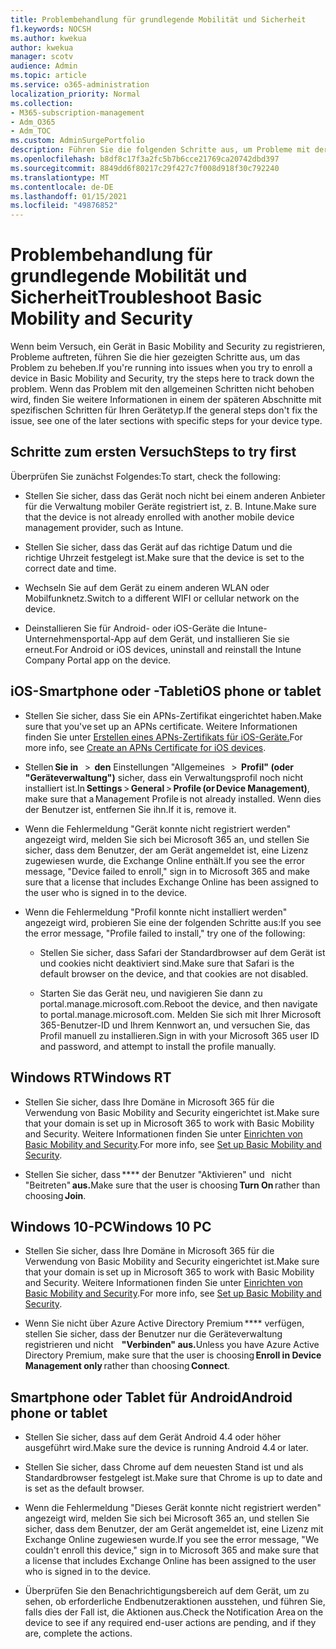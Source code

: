 ```yaml
---
title: Problembehandlung für grundlegende Mobilität und Sicherheit
f1.keywords: NOCSH
ms.author: kwekua
author: kwekua
manager: scotv
audience: Admin
ms.topic: article
ms.service: o365-administration
localization_priority: Normal
ms.collection:
- M365-subscription-management
- Adm_O365
- Adm_TOC
ms.custom: AdminSurgePortfolio
description: Führen Sie die folgenden Schritte aus, um Probleme mit der einfachen Mobilität und Sicherheit nachverfolgt zu werden.
ms.openlocfilehash: b8df8c17f3a2fc5b7b6cce21769ca20742dbd397
ms.sourcegitcommit: 8849dd6f80217c29f427c7f008d918f30c792240
ms.translationtype: MT
ms.contentlocale: de-DE
ms.lasthandoff: 01/15/2021
ms.locfileid: "49876852"
---
```

# <a name="troubleshoot-basic-mobility-and-security"></a><span data-ttu-id="777c6-103">Problembehandlung für grundlegende Mobilität und Sicherheit</span><span class="sxs-lookup"><span data-stu-id="777c6-103">Troubleshoot Basic Mobility and Security</span></span>

<span data-ttu-id="777c6-104">Wenn beim Versuch, ein Gerät in Basic Mobility and Security zu registrieren, Probleme auftreten, führen Sie die hier gezeigten Schritte aus, um das Problem zu beheben.</span><span class="sxs-lookup"><span data-stu-id="777c6-104">If you're running into issues when you try to enroll a device in Basic Mobility and Security, try the steps here to track down the problem.</span></span> <span data-ttu-id="777c6-105">Wenn das Problem mit den allgemeinen Schritten nicht behoben wird, finden Sie weitere Informationen in einem der späteren Abschnitte mit spezifischen Schritten für Ihren Gerätetyp.</span><span class="sxs-lookup"><span data-stu-id="777c6-105">If the general steps don't fix the issue, see one of the later sections with specific steps for your device type.</span></span>

## <a name="steps-to-try-first"></a><span data-ttu-id="777c6-106">Schritte zum ersten Versuch</span><span class="sxs-lookup"><span data-stu-id="777c6-106">Steps to try first</span></span>

<span data-ttu-id="777c6-107">Überprüfen Sie zunächst Folgendes:</span><span class="sxs-lookup"><span data-stu-id="777c6-107">To start, check the following:</span></span>

- <span data-ttu-id="777c6-108">Stellen Sie sicher, dass das Gerät noch nicht bei einem anderen Anbieter für die Verwaltung mobiler Geräte registriert ist, z. B. Intune.</span><span class="sxs-lookup"><span data-stu-id="777c6-108">Make sure that the device is not already enrolled with another mobile device management provider, such as Intune.</span></span>

- <span data-ttu-id="777c6-109">Stellen Sie sicher, dass das Gerät auf das richtige Datum und die richtige Uhrzeit festgelegt ist.</span><span class="sxs-lookup"><span data-stu-id="777c6-109">Make sure that the device is set to the correct date and time.</span></span>

- <span data-ttu-id="777c6-110">Wechseln Sie auf dem Gerät zu einem anderen WLAN oder Mobilfunknetz.</span><span class="sxs-lookup"><span data-stu-id="777c6-110">Switch to a different WIFI or cellular network on the device.</span></span>

- <span data-ttu-id="777c6-111">Deinstallieren Sie für Android- oder iOS-Geräte die Intune-Unternehmensportal-App auf dem Gerät, und installieren Sie sie erneut.</span><span class="sxs-lookup"><span data-stu-id="777c6-111">For Android or iOS devices, uninstall and reinstall the Intune Company Portal app on the device.</span></span> 

## <a name="ios-phone-or-tablet"></a><span data-ttu-id="777c6-112">iOS-Smartphone oder -Tablet</span><span class="sxs-lookup"><span data-stu-id="777c6-112">iOS phone or tablet</span></span>

- <span data-ttu-id="777c6-113">Stellen Sie sicher, dass Sie ein APNs-Zertifikat eingerichtet haben.</span><span class="sxs-lookup"><span data-stu-id="777c6-113">Make sure that you've set up an APNs certificate.</span></span> <span data-ttu-id="777c6-114">Weitere Informationen finden Sie unter [Erstellen eines APNs-Zertifikats für iOS-Geräte.](create-an-apns-certificate-for-ios-devices.md)</span><span class="sxs-lookup"><span data-stu-id="777c6-114">For more info, see [Create an APNs Certificate for iOS devices](create-an-apns-certificate-for-ios-devices.md).</span></span>

- <span data-ttu-id="777c6-115">Stellen **Sie in**   >  **den** Einstellungen "Allgemeines   >  **Profil" (oder "Geräteverwaltung")** sicher, dass ein Verwaltungsprofil noch nicht installiert ist.</span><span class="sxs-lookup"><span data-stu-id="777c6-115">In **Settings** > **General** > **Profile (or Device Management)**, make sure that a Management Profile is not already installed.</span></span> <span data-ttu-id="777c6-116">Wenn dies der Benutzer ist, entfernen Sie ihn.</span><span class="sxs-lookup"><span data-stu-id="777c6-116">If it is, remove it.</span></span>

- <span data-ttu-id="777c6-117">Wenn die Fehlermeldung "Gerät konnte nicht registriert werden" angezeigt wird, melden Sie sich bei Microsoft 365 an, und stellen Sie sicher, dass dem Benutzer, der am Gerät angemeldet ist, eine Lizenz zugewiesen wurde, die Exchange Online enthält.</span><span class="sxs-lookup"><span data-stu-id="777c6-117">If you see the error message, "Device failed to enroll," sign in to Microsoft 365 and make sure that a license that includes Exchange Online has been assigned to the user who is signed in to the device.</span></span>

- <span data-ttu-id="777c6-118">Wenn die Fehlermeldung "Profil konnte nicht installiert werden" angezeigt wird, probieren Sie eine der folgenden Schritte aus:</span><span class="sxs-lookup"><span data-stu-id="777c6-118">If you see the error message, "Profile failed to install," try one of the following:</span></span>

    - <span data-ttu-id="777c6-119">Stellen Sie sicher, dass Safari der Standardbrowser auf dem Gerät ist und cookies nicht deaktiviert sind.</span><span class="sxs-lookup"><span data-stu-id="777c6-119">Make sure that Safari is the default browser on the device, and that cookies are not disabled.</span></span>

    - <span data-ttu-id="777c6-120">Starten Sie das Gerät neu, und navigieren Sie dann zu portal.manage.microsoft.com.</span><span class="sxs-lookup"><span data-stu-id="777c6-120">Reboot the device, and then navigate to portal.manage.microsoft.com.</span></span> <span data-ttu-id="777c6-121">Melden Sie sich mit Ihrer Microsoft 365-Benutzer-ID und Ihrem Kennwort an, und versuchen Sie, das Profil manuell zu installieren.</span><span class="sxs-lookup"><span data-stu-id="777c6-121">Sign in with your Microsoft 365 user ID and password, and attempt to install the profile manually.</span></span>

## <a name="windows-rt"></a><span data-ttu-id="777c6-122">Windows RT</span><span class="sxs-lookup"><span data-stu-id="777c6-122">Windows RT</span></span>

- <span data-ttu-id="777c6-123">Stellen Sie sicher, dass Ihre Domäne in Microsoft 365 für die Verwendung von Basic Mobility and Security eingerichtet ist.</span><span class="sxs-lookup"><span data-stu-id="777c6-123">Make sure that your domain is set up in Microsoft 365 to work with Basic Mobility and Security.</span></span> <span data-ttu-id="777c6-124">Weitere Informationen finden Sie unter [Einrichten von Basic Mobility and Security](set-up.md).</span><span class="sxs-lookup"><span data-stu-id="777c6-124">For more info, see [Set up Basic Mobility and Security](set-up.md).</span></span>
    
- <span data-ttu-id="777c6-125">Stellen Sie sicher, dass \*\*\*\* der Benutzer "Aktivieren" und   nicht "Beitreten" **aus.**</span><span class="sxs-lookup"><span data-stu-id="777c6-125">Make sure that the user is choosing **Turn On** rather than choosing **Join**.</span></span>

## <a name="windows-10-pc"></a><span data-ttu-id="777c6-126">Windows 10-PC</span><span class="sxs-lookup"><span data-stu-id="777c6-126">Windows 10 PC</span></span>

- <span data-ttu-id="777c6-127">Stellen Sie sicher, dass Ihre Domäne in Microsoft 365 für die Verwendung von Basic Mobility and Security eingerichtet ist.</span><span class="sxs-lookup"><span data-stu-id="777c6-127">Make sure that your domain is set up in Microsoft 365 to work with Basic Mobility and Security.</span></span> <span data-ttu-id="777c6-128">Weitere Informationen finden Sie unter [Einrichten von Basic Mobility and Security](set-up.md).</span><span class="sxs-lookup"><span data-stu-id="777c6-128">For more info, see [Set up Basic Mobility and Security](set-up.md).</span></span>
    
- <span data-ttu-id="777c6-129">Wenn Sie nicht über Azure Active Directory Premium \*\*\*\* verfügen, stellen Sie sicher, dass der Benutzer nur die Geräteverwaltung registrieren und nicht    **"Verbinden" aus.**</span><span class="sxs-lookup"><span data-stu-id="777c6-129">Unless you have Azure Active Directory Premium, make sure that the user is choosing **Enroll in Device Management only** rather than choosing **Connect**.</span></span>

## <a name="android-phone-or-tablet"></a><span data-ttu-id="777c6-130">Smartphone oder Tablet für Android</span><span class="sxs-lookup"><span data-stu-id="777c6-130">Android phone or tablet</span></span>

- <span data-ttu-id="777c6-131">Stellen Sie sicher, dass auf dem Gerät Android 4.4 oder höher ausgeführt wird.</span><span class="sxs-lookup"><span data-stu-id="777c6-131">Make sure the device is running Android 4.4 or later.</span></span>

- <span data-ttu-id="777c6-132">Stellen Sie sicher, dass Chrome auf dem neuesten Stand ist und als Standardbrowser festgelegt ist.</span><span class="sxs-lookup"><span data-stu-id="777c6-132">Make sure that Chrome is up to date and is set as the default browser.</span></span>

- <span data-ttu-id="777c6-133">Wenn die Fehlermeldung "Dieses Gerät konnte nicht registriert werden" angezeigt wird, melden Sie sich bei Microsoft 365 an, und stellen Sie sicher, dass dem Benutzer, der am Gerät angemeldet ist, eine Lizenz mit Exchange Online zugewiesen wurde.</span><span class="sxs-lookup"><span data-stu-id="777c6-133">If you see the error message, "We couldn't enroll this device," sign in to Microsoft 365 and make sure that a license that includes Exchange Online has been assigned to the user who is signed in to the device.</span></span>

- <span data-ttu-id="777c6-134">Überprüfen Sie den Benachrichtigungsbereich auf dem Gerät, um zu sehen, ob erforderliche Endbenutzeraktionen ausstehen, und führen Sie, falls dies der Fall ist, die Aktionen aus.</span><span class="sxs-lookup"><span data-stu-id="777c6-134">Check the Notification Area on the device to see if any required end-user actions are pending, and if they are, complete the actions.</span></span>